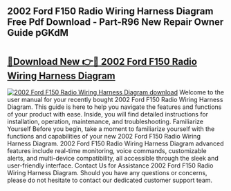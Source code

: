## 2002 Ford F150 Radio Wiring Harness Diagram Free Pdf Download - Part-R96 New Repair Owner Guide pGKdM

# <h2><a href="http://dfku8t.blite.top/?on=2002+Ford+F150+Radio+Wiring+Harness+Diagram">🔗Download New 👉🔴 2002 Ford F150 Radio Wiring Harness Diagram</a></h2>

[![2002 Ford F150 Radio Wiring Harness Diagram download](https://i.imgur.com/lujVjoI.png)](http://dfku8t.blite.top/?on=2002+Ford+F150+Radio+Wiring+Harness+Diagram)
Welcome to the user manual for your recently bought 2002 Ford F150 Radio Wiring Harness Diagram. This guide is here to help you navigate the features and functions of your product with ease. Inside, you will find detailed instructions for installation, operation, maintenance, and troubleshooting. Familiarize Yourself Before you begin, take a moment to familiarize yourself with the functions and capabilities of your new 2002 Ford F150 Radio Wiring Harness Diagram. 2002 Ford F150 Radio Wiring Harness Diagram advanced features include real-time monitoring, voice commands, customizable alerts, and multi-device compatibility, all accessible through the sleek and user-friendly interface. Contact Us for Assistance 2002 Ford F150 Radio Wiring Harness Diagram. Should you have any questions or concerns, please do not hesitate to contact our dedicated customer support team.
